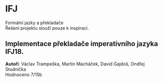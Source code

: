 # IFJ
Formální jazky a překladače<br/>
Řešení projektu slouží pouze k inspiraci.

## Implementace překladače imperativního jazyka IFJ18.
**Autoři**: Václav Trampeška, Martin Macháček, David Gajdoš, Ondřej Studnička  
Hodnoceno 7/15b
